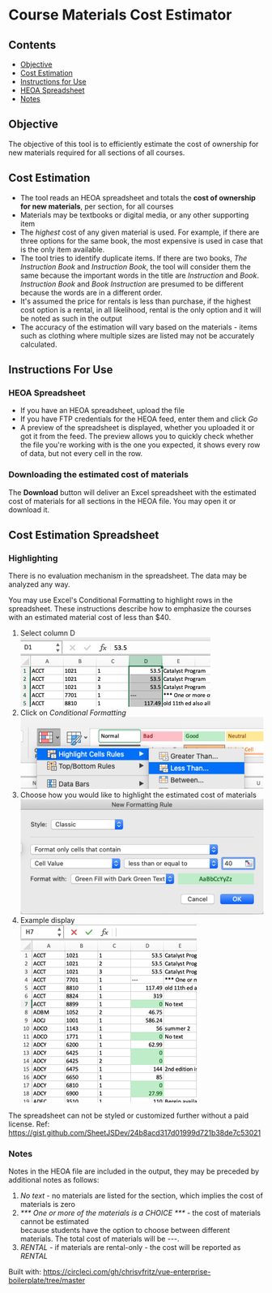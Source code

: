 # Course Materials Cost Estimator

## Contents

- [Objective](#objective)
- [Cost Estimation](#cost-estimation)
- [Instructions for Use](#instructions-for-use)
- [HEOA Spreadsheet](#heoa-spreadsheet)
- [Notes](#notes)

## Objective

The objective of this tool is to efficiently estimate the cost of ownership for new materials required for all sections of all courses.

## Cost Estimation

- The tool reads an HEOA spreadsheet and totals the **cost of ownership for new materials**, per section, for all courses
- Materials may be textbooks or digital media, or any other supporting item
- The _highest_ cost of any given material is used. For example, if there are three options for the same book, the most expensive is used in case that is the only item available.
- The tool tries to identify duplicate items. If there are two books, _The Instruction Book_ and _Instruction Book_, the tool will consider them the same because the important words in the title are _Instruction_ and _Book_. _Instruction Book_ and _Book Instruction_ are presumed to be different because the words are in a different order.
- It's assumed the price for rentals is less than purchase, if the highest cost option is a rental, in all likelihood, rental is the only option and it will be noted as such in the output
- The accuracy of the estimation will vary based on the materials - items such as clothing where multiple sizes are listed may not be accurately calculated.

## Instructions For Use

### HEOA Spreadsheet

- If you have an HEOA spreadsheet, upload the file
- If you have FTP credentials for the HEOA feed, enter them and click _Go_
- A preview of the spreadsheet is displayed, whether you uploaded it or got it from the feed. The preview allows you to quickly check whether the file you're working with is the one you expected, it shows every row of data, but not every cell in the row.

### Downloading the estimated cost of materials

The **Download** button will deliver an Excel spreadsheet with the estimated cost of materials for all sections in the HEOA file. You may open it or download it.

## Cost Estimation Spreadsheet

### Highlighting

There is no evaluation mechanism in the spreadsheet. The data may be analyzed any way.

You may use Excel's Conditional Formatting to highlight rows in the spreadsheet. These instructions describe how to emphasize the courses with an estimated material cost of less than \$40.

1. Select column D  
   ![Select column D](public/assets/doc-images/excel-hints-1.png)
1. Click on _Conditional Formatting_  
   ![Click Conditional Formatting](public/assets/doc-images/excel-hints-2.png)
1. Choose how you would like to highlight the estimated cost of materials  
   ![Choose Conditional Formatting](public/assets/doc-images/excel-hints-3.png)
1. Example display  
   ![Example display](public/assets/doc-images/excel-hints-4.png)

The spreadsheet can not be styled or customized further without a paid license. Ref: <https://gist.github.com/SheetJSDev/24b8acd317d01999d721b38de7c53021>

### Notes

Notes in the HEOA file are included in the output, they may be preceded by additional notes as follows:

1. _No text_ - no materials are listed for the section, which implies the cost of materials is zero
1. _\*\*\* One or more of the materials is a CHOICE \*\*\*_ - the cost of materials cannot be estimated  
   because students have the option to choose between different materials. The total cost of materials will be \-\-\-.
1. _RENTAL_ - if materials are rental-only - the cost will be reported as _RENTAL_

Built with: <https://circleci.com/gh/chrisvfritz/vue-enterprise-boilerplate/tree/master>
